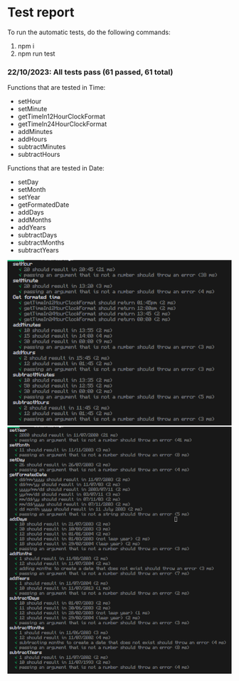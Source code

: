 # Test report

To run the automatic tests, do the following commands:
1. npm i
2. npm run test

### **22/10/2023: All tests pass (61 passed, 61 total)**

Functions that are tested in Time:
- setHour
- setMinute
- getTimeIn12HourClockFormat
- getTimeIn24HourClockFormat
- addMinutes
- addHours
- subtractMinutes
- subtractHours

Functions that are tested in Date:
- setDay
- setMonth
- setYear
- getFormatedDate
- addDays
- addMonths
- addYears
- subtractDays
- subtractMonths
- subtractYears

![Time.test.js](image.png)
![Date.test.js](image-1.png)
